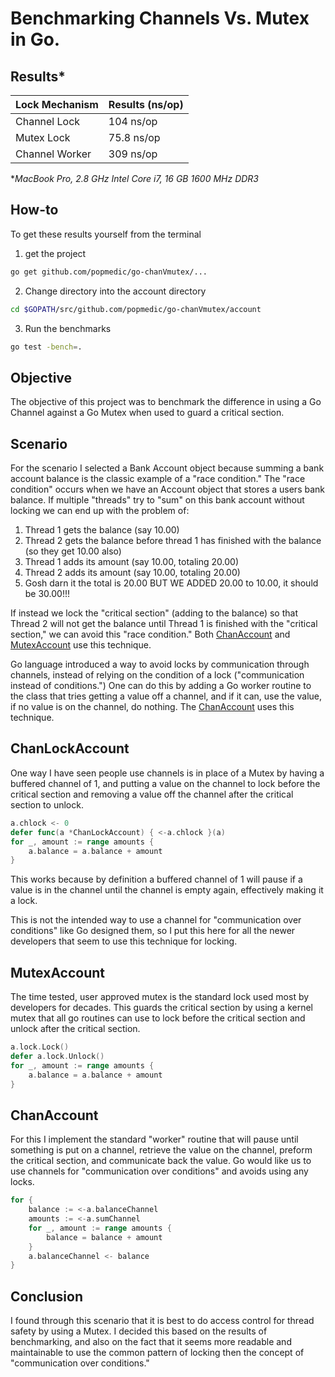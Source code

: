 # Benchmarking Channels Vs. Mutex in Go.

## Results\*

| Lock Mechanism | Results (ns/op) |
| --- | --- |
| Channel Lock | 104 ns/op |
| Mutex Lock | 75.8 ns/op |
| Channel Worker | 309 ns/op |

\*_MacBook Pro, 2.8 GHz Intel Core i7, 16 GB 1600 MHz DDR3_

## How-to

To get these results yourself from the terminal 

1. get the project 

``` bash
go get github.com/popmedic/go-chanVmutex/...
```

2. Change directory into the account directory 

``` bash
cd $GOPATH/src/github.com/popmedic/go-chanVmutex/account
```

3. Run the benchmarks 

``` bash
go test -bench=.
```

## Objective

The objective of this project was to benchmark the difference in using a Go Channel against a Go Mutex when used to guard a critical section.

## Scenario

For the scenario I selected a Bank Account object because summing a bank account balance is the classic example of a "race condition."  The "race condition" occurs when we have an Account object that stores a users bank balance.  If multiple "threads" try to "sum" on this bank account without locking we can end up with the problem of:

1. Thread 1 gets the balance (say 10.00)
2. Thread 2 gets the balance before thread 1 has finished with the balance (so they get 10.00 also)
3. Thread 1 adds its amount (say 10.00, totaling 20.00)
4. Thread 2 adds its amount (say 10.00, totaling 20.00)
5. Gosh darn it the total is 20.00 BUT WE ADDED 20.00 to 10.00, it should be 30.00!!!

If instead we lock the "critical section" (adding to the balance) so that Thread 2 will not get the balance until Thread 1 is finished with the "critical section," we can avoid this "race condition."  Both [ChanAccount](#chanlockaccount) and [MutexAccount](#mutexaccount) use this technique.

Go language introduced a way to avoid locks by communication through channels, instead of relying on the condition of a lock ("communication instead of conditions.")  One can do this by adding a Go worker routine to the class that tries getting a value off a channel, and if it can, use the value, if no value is on the channel, do nothing. The [ChanAccount](#chanaccount) uses this technique.

## ChanLockAccount

One way I have seen people use channels is in place of a Mutex by having a buffered channel of 1, and putting a value on the channel to lock before the critical section and removing a value off the channel after the critical section to unlock.  

``` Go
a.chlock <- 0
defer func(a *ChanLockAccount) { <-a.chlock }(a)
for _, amount := range amounts {
    a.balance = a.balance + amount
}
```

This works because by definition a buffered channel of 1 will pause if a value is in the channel until the channel is empty again, effectively making it a lock.

This is not the intended way to use a channel for "communication over conditions" like Go designed them, so I put this here for all the newer developers that seem to use this technique for locking.

## MutexAccount

The time tested, user approved mutex is the standard lock used most by developers for decades.  This guards the critical section by using a kernel mutex that all go routines can use to lock before the critical section and unlock after the critical section.

``` Go
a.lock.Lock()
defer a.lock.Unlock()
for _, amount := range amounts {
    a.balance = a.balance + amount
}
```

## ChanAccount

For this I implement the standard "worker" routine that will pause until something is put on a channel, retrieve the value on the channel, preform the critical section, and communicate back the value.  Go would like us to use channels for "communication over conditions" and avoids using any locks.

``` Go
for {
    balance := <-a.balanceChannel
    amounts := <-a.sumChannel
    for _, amount := range amounts {
        balance = balance + amount
    }
    a.balanceChannel <- balance
}
```

## Conclusion

I found through this scenario that it is best to do access control for thread safety by using a Mutex.  I decided this based on the results of benchmarking, and also on the fact that it seems more readable and maintainable to use the common pattern of locking then the concept of "communication over conditions."
